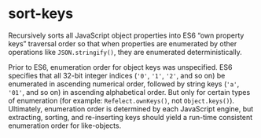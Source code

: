 # sort-keys

Recursively sorts all JavaScript object properties into ES6 “own property keys”
traversal order so that when properties are enumerated by other operations like
`JSON.stringify()`, they are enumerated deterministically.

Prior to ES6, enumeration order for object keys was unspecified. ES6 specifies
that all 32-bit integer indices (`'0'`, `'1'`, `'2'`, and so on) be enumerated
in ascending numerical order, followed by string keys (`'a'`, `'01'`, and so on)
in ascending alphabetical order. But only for certain types of enumeration (for
example: `Refelect.ownKeys()`, not `Object.keys()`). Ultimately, enumeration
order is determined by each JavaScript engine, but extracting, sorting, and
re-inserting keys should yield a run-time consistent enumeration order for
like-objects.
